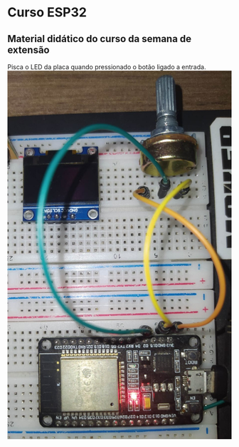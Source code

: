 # Curso ESP32
## Material didático do curso da semana de extensão

Pisca o LED da placa quando pressionado o botão ligado a entrada.
![alt text](https://github.com/jmtstorres/CursoESP32/blob/main/Projetos/05-ADC/projeto/conexao.jpeg)

